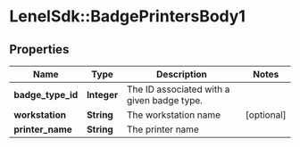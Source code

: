 # LenelSdk::BadgePrintersBody1

## Properties
Name | Type | Description | Notes
------------ | ------------- | ------------- | -------------
**badge_type_id** | **Integer** | The ID associated with a given badge type. | 
**workstation** | **String** | The workstation name | [optional] 
**printer_name** | **String** | The printer name | 


